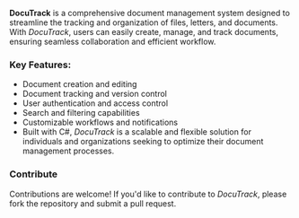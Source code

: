 **DocuTrack** is a comprehensive document management system designed to streamline the tracking and organization of files, letters, and documents. With *DocuTrack*, users can easily create, manage, and track documents, ensuring seamless collaboration and efficient workflow.

### Key Features:
* Document creation and editing
* Document tracking and version control
* User authentication and access control
* Search and filtering capabilities
* Customizable workflows and notifications
* Built with C#, *DocuTrack* is a scalable and flexible solution for individuals and organizations seeking to optimize their document management processes.

### Contribute
Contributions are welcome! If you'd like to contribute to *DocuTrack*, please fork the repository and submit a pull request.
